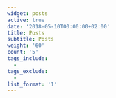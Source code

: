 ```yaml
---
widget: posts
active: true
date: '2018-05-10T00:00:00+02:00'
title: Posts
subtitle: Posts
weight: '60'
count: '5'
tags_include:
  -
tags_exclude:
  -
list_format: '1'
---
```


